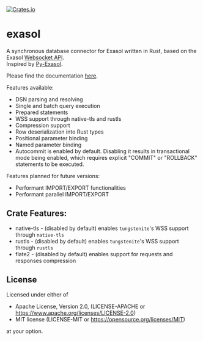 [![Crates.io](https://img.shields.io/crates/v/exasol.svg)](https://crates.io/crates/exasol)

# exasol
A synchronous database connector for Exasol written in Rust, based on the Exasol [Websocket API](https://github.com/exasol/websocket-api).  
Inspired by [Py-Exasol](https://github.com/exasol/pyexasol).

Please find the documentation [here](https://docs.rs/exasol/latest/exasol/).

Features available:
 - DSN parsing and resolving
 - Single and batch query execution
 - Prepared statements
 - WSS support through native-tls and rustls
 - Compression support
 - Row deserialization into Rust types
 - Positional parameter binding
 - Named parameter binding
 - Autocommit is enabled by default. Disabling it results in transactional mode being enabled, which requires explicit "COMMIT" or "ROLLBACK" statements to be executed.

Features planned for future versions:
  - Performant IMPORT/EXPORT functionalities
  - Performant parallel IMPORT/EXPORT

## Crate Features:
* native-tls - (disabled by default) enables `tungstenite`'s WSS support through `native-tls`
* rustls - (disabled by default) enables `tungstenite`'s WSS support through `rustls`
* flate2 - (disabled by default) enables support for requests and responses compression


## License
Licensed under either of

* Apache License, Version 2.0, (LICENSE-APACHE or https://www.apache.org/licenses/LICENSE-2.0)
* MIT license (LICENSE-MIT or https://opensource.org/licenses/MIT)

at your option.